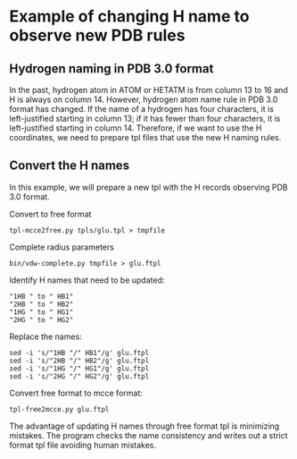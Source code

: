 # Example of changing H name to observe new PDB rules

## Hydrogen naming in PDB 3.0 format
In the past, hydrogen atom in ATOM or HETATM is from column 13 to 16 and H is always on column 14.  However, hydrogen atom name rule in PDB 3.0 format has changed. If the name of a hydrogen has four characters, it is left-justified starting in column 13; if it has fewer than four characters, it is left-justified starting in column 14. Therefore, if we want to use the H coordinates, we need to prepare tpl files that use the new H naming rules.

## Convert the H names
In this example, we will prepare a new tpl with the H records observing PDB 3.0 format.

Convert to free format

   ```tpl-mcce2free.py tpls/glu.tpl > tmpfile```

Complete radius parameters

   ```bin/vdw-complete.py tmpfile > glu.ftpl```

Identify H names that need to be updated:

```
"1HB " to " HB1"
"2HB " to " HB2"
"1HG " to " HG1"
"2HG " to " HG2"
```
Replace the names:

```
sed -i 's/"1HB "/" HB1"/g' glu.ftpl 
sed -i 's/"2HB "/" HB2"/g' glu.ftpl 
sed -i 's/"1HG "/" HG1"/g' glu.ftpl 
sed -i 's/"2HG "/" HG2"/g' glu.ftpl 
```

Convert free format to mcce format:

```tpl-free2mcce.py glu.ftpl```

The advantage of updating H names through free format tpl is minimizing mistakes. The program checks the name consistency and writes out a strict format tpl file avoiding human mistakes. 